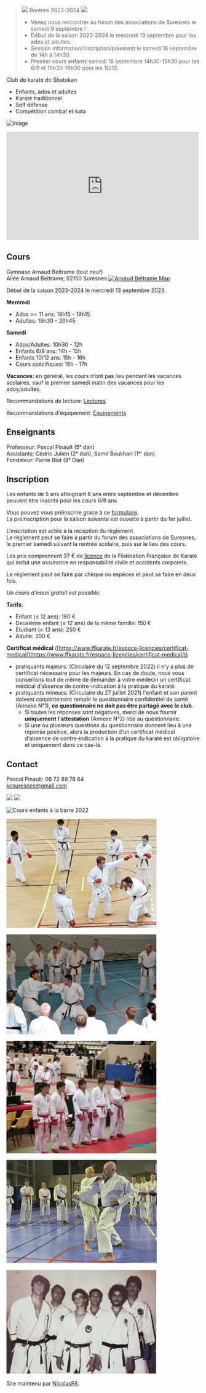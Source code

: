 <link rel="shortcut icon" type="image/png" href="karategi.png">

><img src="https://kcsuresnes.fr/karategi.png" width=30px> Rentrée 2023-2024 <img src="https://kcsuresnes.fr/karategi.png" width=30px> 
>
>- Venez nous rencontrer au forum des associations de Suresnes le samedi 9 septembre !
>- Début de la saison 2023-2024 le mercredi 13 septembre pour les ados et adultes.
>- Session information/inscription/paiement le samedi 16 septembre de 14h à 14h30.
>- Premier cours enfants samedi 16 septembre 14h30-15h30 pour les 6/9 et 15h30-16h30 pour les 10/12.

Club de karaté do Shotokan
- Enfants, ados et adultes
- Karaté traditionnel
- Self défense
- Compétition combat et kata

![image](https://github.com/NicolasPA/kcsuresnes/assets/22459427/d085be91-ca19-45e2-bfc5-dc7b4c310bc6)

<iframe title="Vidéo de présentation du Karaté Club de Suresnes" width="500" height="281" src="https://www.youtube.com/embed/JkPePQfU3Ik" frameborder="0" allow="accelerometer; autoplay; clipboard-write; encrypted-media; gyroscope; picture-in-picture" allowfullscreen></iframe>

## Cours

Gymnase Arnaud Beltrame (tout neuf)  
Allée Arnaud Beltrame, 92150 Suresnes [![Arnaud Beltrame Map](https://i.imgur.com/pBrsGZj.png)](https://goo.gl/maps/riT4vF77S8k5KmtJA) 

Début de la saison 2023-2024 le mercredi 13 septembre 2023.

**Mercredi**  
- Ados >= 11 ans: 18h15 - 19h15
- Adultes: 19h30 - 20h45

**Samedi**  
- Ados/Adultes: 10h30 - 12h
- Enfants 6/9 ans: 14h - 15h
- Enfants 10/12 ans: 15h - 16h
- Cours spécifiques: 16h - 17h

**Vacances:** en général, les cours n'ont pas lieu pendant les vacances scolaires, sauf le premier samedi matin des vacances pour les ados/adultes.

Recommandations de lecture: [Lectures](pages/lectures.md)

Recommandations d'équipement: [Équipements](pages/equipements.md)

## Enseignants

Professeur: Pascal Pinault (5ᵉ dan)  
Assistants: Cédric Julien (2ᵉ dan), Samir Boukhari (1ᵉʳ dan)  
Fondateur: Pierre Blot (8ᵉ Dan)

## Inscription

Les enfants de 5 ans atteignant 6 ans entre septembre et décembre peuvent être inscrits pour les cours 6/8 ans.

Vous pouvez vous préinscrire grace à ce [formulaire](https://forms.gle/excEunBTDi79i3kL8).  
La préinscription pour la saison suivante est ouverte à partir du 1er juillet.

L'inscription est actée à la réception du règlement.  
Le règlement peut se faire à partir du forum des associations de Suresnes, le premier samedi suivant la rentrée scolaire, puis sur le lieu des cours.  

Les prix comprennent 37 € de [licence](https://www.ffkarate.fr/espace-licencies/la-licence-federale/) de la Fédération Française de Karaté qui inclut une assurance en responsabilité civile et accidents corporels.  

Le réglement peut se faire par chèque ou espèces et peut se faire en deux fois.  

_Un cours d'essai gratuit est possible._

**Tarifs**:
- Enfant (≤ 12 ans): 180 €
- Deuxième enfant (≤ 12 ans) de la même famille: 150 €
- Étudiant (≥ 13 ans): 250 €
- Adulte: 300 €

**Certificat médical** ([https://www.ffkarate.fr/espace-licencies/certificat-medical/](https://www.ffkarate.fr/espace-licencies/certificat-medical/))
- pratiquants majeurs: (Circulaire du 12 septembre 2022) il n'y a plus de certificat nécessaire pour les majeurs. En cas de doute, nous vous conseillons tout de même de demander à votre médecin un certificat médical d’absence de contre-indication à la pratique du karaté.
- pratiquants mineurs: (Circulaire du 27 juillet 2021) l'enfant et son parent doivent conjointement remplir le questionnaire confidentiel de santé (Annexe N°1), **ce questionnaire ne doit pas être partagé avec le club**.
  - Si toutes les réponses sont négatives, merci de nous fournir **uniquement l'attestation** (Annexe N°2) liée au questionnaire.
  - Si une ou plusieurs questions du questionnaire donnent lieu à une réponse positive, alors la production d’un certificat médical d’absence de contre-indication à la pratique du karaté est obligatoire et uniquement dans ce cas-là.


## Contact

Pascal Pinault: 06 72 89 76 64  
kcsuresnes@gmail.com

<img src="https://user-images.githubusercontent.com/22459427/175944529-c6dd11a0-d2ec-4cad-ada6-42e2a88c8b60.png" width=390px>

<img src="https://user-images.githubusercontent.com/22459427/175784708-07ebf307-e8a2-48e1-aa83-140ce462b426.png" width=390px>

![Cours enfants à la barre 2022](https://user-images.githubusercontent.com/22459427/161398694-0a2bbf2c-1b3e-427f-9642-f91871de1fef.png)

![Cours 2021](contact2021.png)

![Stage avec Pierre Blot](kcs_blot_390.jpeg)

![Championats de France 2006](france2006.png )

![Stage avec Jean-Pierre Lavorato](kcs_lav.jpg)

<img src="https://github.com/NicolasPA/kcsuresnes/raw/master/blot3.jpg" width=390px>

Site maintenu par [NicolasPA](https://github.com/NicolasPA/kcsuresnes).
